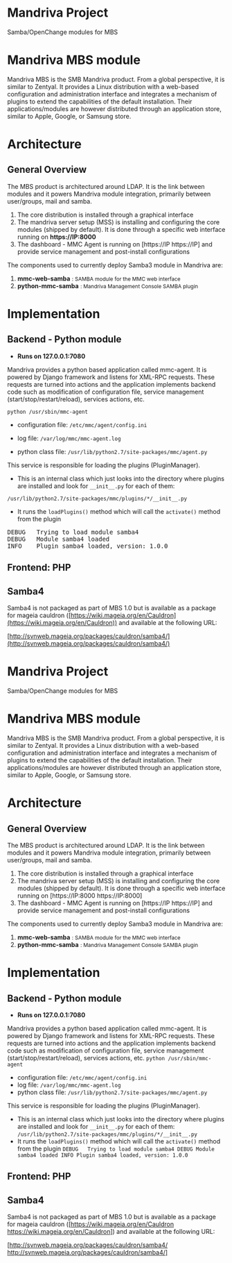 # Mandriva Project

Samba/OpenChange modules for MBS

# Mandriva MBS module 

Mandriva MBS is the SMB Mandriva product. From a global perspective, it is similar to Zentyal. It provides a Linux distribution with a web-based configuration and administration interface and integrates a mechanism of plugins to extend the capabilities of the default installation. Their applications/modules are however distributed through an application store, similar to Apple, Google, or Samsung store.

# Architecture 

## General Overview 

The MBS product is architectured around LDAP. It is the link between modules and it powers Mandriva module integration, primarily between user/groups, mail and samba.



1. The core distribution is installed through a graphical interface
2. The mandriva server setup (MSS) is installing and configuring the core modules (shipped by default). It is done through a specific web interface running on **https://IP:8000**
3. The dashboard - MMC Agent is running on [https://IP https://IP] and provide service management and post-install configurations



The components used to currently deploy Samba3 module in Mandriva are:

1. **mmc-web-samba** <span style="font-size: 12px;">: SAMBA module for the MMC web interface</span>
2. **python-mmc-samba** <span style="font-size: 12px;">: Mandriva Management Console SAMBA plugin</span>

# Implementation 

## Backend - Python module 

* **Runs on 127.0.0.1:7080**

Mandriva provides a python based application called mmc-agent. It is powered by Django framework and listens for XML-RPC requests. These requests are turned into actions and the application implements backend code such as modification of configuration file, service management (start/stop/restart/reload), services actions, etc.

`python /usr/sbin/mmc-agent`

* configuration file: `/etc/mmc/agent/config.ini`

* log file: `/var/log/mmc/mmc-agent.log`

* python class file: `/usr/lib/python2.7/site-packages/mmc/agent.py`

This service is responsible for loading the plugins (PluginManager).

* This is an internal class which just looks into the directory where plugins are installed and look for `__init__.py` for each of them:

`/usr/lib/python2.7/site-packages/mmc/plugins/*/__init__.py`

* It runs the `loadPlugins()` method which will call the `activate()` method from the plugin

<pre>
DEBUG   Trying to load module samba4
DEBUG   Module samba4 loaded
INFO    Plugin samba4 loaded, version: 1.0.0
</pre>


## Frontend: PHP 

## Samba4 

Samba4 is not packaged as part of MBS 1.0 but is available as a package for mageia cauldron ([https://wiki.mageia.org/en/Cauldron](https://wiki.mageia.org/en/Cauldron)) and available at the following URL:

[http://svnweb.mageia.org/packages/cauldron/samba4/](http://svnweb.mageia.org/packages/cauldron/samba4/)
# Mandriva Project

Samba/OpenChange modules for MBS

# Mandriva MBS module 

Mandriva MBS is the SMB Mandriva product. From a global perspective, it is similar to Zentyal. It provides a Linux distribution with a web-based configuration and administration interface and integrates a mechanism of plugins to extend the capabilities of the default installation. Their applications/modules are however distributed through an application store, similar to Apple, Google, or Samsung store.

# Architecture 

## General Overview 

The MBS product is architectured around LDAP. It is the link between modules and it powers Mandriva module integration, primarily between user/groups, mail and samba.



1. The core distribution is installed through a graphical interface
2. The mandriva server setup (MSS) is installing and configuring the core modules (shipped by default). It is done through a specific web interface running on [https://IP:8000 https://IP:8000]
3. The dashboard - MMC Agent is running on [https://IP https://IP] and provide service management and post-install configurations



The components used to currently deploy Samba3 module in Mandriva are:

1. **mmc-web-samba** <span style="font-size: 12px;">: SAMBA module for the MMC web interface</span>
2. **python-mmc-samba** <span style="font-size: 12px;">: Mandriva Management Console SAMBA plugin</span>

# Implementation 

## Backend - Python module 

* **Runs on 127.0.0.1:7080**

Mandriva provides a python based application called mmc-agent. It is powered by Django framework and listens for XML-RPC requests. These requests are turned into actions and the application implements backend code such as modification of configuration file, service management (start/stop/restart/reload), services actions, etc.
`python /usr/sbin/mmc-agent`
* configuration file: `/etc/mmc/agent/config.ini`
* log file: `/var/log/mmc/mmc-agent.log`
* python class file: `/usr/lib/python2.7/site-packages/mmc/agent.py`

This service is responsible for loading the plugins (PluginManager).

* This is an internal class which just looks into the directory where plugins are installed and look for `__init__.py` for each of them:
`/usr/lib/python2.7/site-packages/mmc/plugins/*/__init__.py`
* It runs the `loadPlugins()` method which will call the `activate()` method from the plugin
`DEBUG   Trying to load module samba4
DEBUG Module samba4 loaded
INFO Plugin samba4 loaded, version: 1.0.0
`

## Frontend: PHP 

## Samba4 

Samba4 is not packaged as part of MBS 1.0 but is available as a package for mageia cauldron ([https://wiki.mageia.org/en/Cauldron https://wiki.mageia.org/en/Cauldron]) and available at the following URL:

[http://svnweb.mageia.org/packages/cauldron/samba4/ http://svnweb.mageia.org/packages/cauldron/samba4/]
